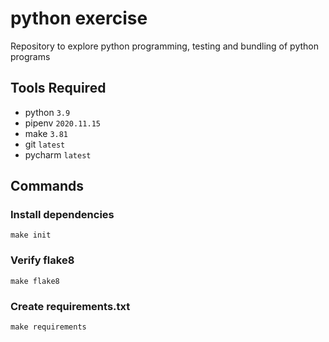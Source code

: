 # python exercise

Repository to explore python programming, testing and bundling of python programs

## Tools Required

* python `3.9`
* pipenv `2020.11.15`
* make `3.81`
* git `latest`
* pycharm `latest`

## Commands

### Install dependencies

    make init
    
### Verify flake8

    make flake8
    
### Create requirements.txt

    make requirements
